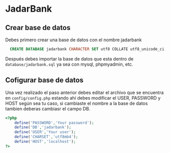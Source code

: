 # JadarBank

## Crear base de datos
Debes primero crear una base de datos con el nombre jadarbank

```sql
  CREATE DATABASE jadarbank CHARACTER SET utf8 COLLATE utf8_unicode_ci;
```
Después debes importar la base de datos que esta dentro de `database/jadarbank.sql` ya sea con mysql, phpmyadmin, etc.

## Cofigurar base de datos 
Una vez realizado el paso anterior debes editar el archivo que se encuentra en `config/config.php` estando ahí debes modificar el USER, PASSWORD y HOST según sea tu caso, si cambiaste el nombre a la base de datos tambien deberas cambiasr el campo DB.

```php
<?php
    define('PASSWORD','Your password');
    define('DB','jadarbank');
    define('USER','Your user');
    define('CHARSET','utf8mb4');
    define('HOST','localhost');
?>
```
